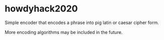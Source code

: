 # howdyhack2020

Simple encoder that encodes a phrase into
pig latin or caesar cipher form.

More encoding algorithms may be included
in the future.
